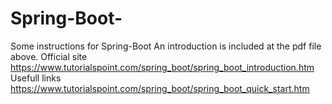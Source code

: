 # Spring-Boot-
Some instructions for Spring-Boot
An introduction is included at the pdf file above.
Official site https://www.tutorialspoint.com/spring_boot/spring_boot_introduction.htm
Usefull links https://www.tutorialspoint.com/spring_boot/spring_boot_quick_start.htm
